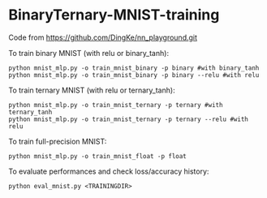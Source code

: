 # BinaryTernary-MNIST-training

Code from https://github.com/DingKe/nn_playground.git

To train binary MNIST (with relu or binary_tanh):

```
python mnist_mlp.py -o train_mnist_binary -p binary #with binary_tanh
python mnist_mlp.py -o train_mnist_binary -p binary --relu #with relu
```

To train ternary MNIST (with relu or ternary_tanh):

```
python mnist_mlp.py -o train_mnist_ternary -p ternary #with ternary_tanh
python mnist_mlp.py -o train_mnist_ternary -p ternary --relu #with relu
```

To train full-precision MNIST:

```
python mnist_mlp.py -o train_mnist_float -p float
```

To evaluate performances and check loss/accuracy history:

```
python eval_mnist.py <TRAININGDIR>
```
